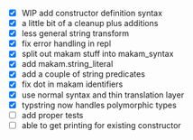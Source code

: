 - [x] WIP add constructor definition syntax
- [x] a little bit of a cleanup plus additions
- [x] less general string transform
- [x] fix error handling in repl
- [x] split out makam stuff into makam_syntax
- [x] add makam.string_literal
- [x] add a couple of string predicates
- [x] fix dot in makam identifiers
- [x] use normal syntax and thin translation layer
- [x] typstring now handles polymorphic types
- [ ] add proper tests
- [ ] able to get printing for existing constructor
